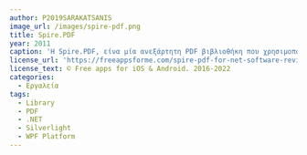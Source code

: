 ```yaml
---
author: P2019SARAKATSANIS 
image_url: /images/spire-pdf.png
title: Spire.PDF
year: 2011
caption: 'Η Spire.PDF, είνα μία ανεξάρτητη PDF βιβλιοθήκη που χρησιμοποιήται για την επεξεργασία, δημιουργία και ανάγνωση PDF αρχείων. Μπορεί να χρησιμοποιηθεί με .NET, Silverlight και WPF Platform. Υπάρχουν πολλές παρόμοιες βιβλιοθήκες σαν αυτήν, όπως η Spire.Doc για διαφορετικούς τύπους αρχείων. Έτσι, η επεξεργασία-ανάγνωση-δημιουργία διαφόρων ειδών αρχείων και οι πληθόρα επιλογών για την διαμορφωσή τους καθηστούν τις Spire βιβλιοθήκες πρώτη επλογή των χρηστών του Freespire linux.'
license_url: 'https://freeappsforme.com/spire-pdf-for-net-software-review/'
license_text: © Free apps for iOS & Android. 2016-2022 
categories:
  - Εργαλεία
tags:
  - Library
  - PDF
  - .NET
  - Silverlight
  - WPF Platform
---
```

